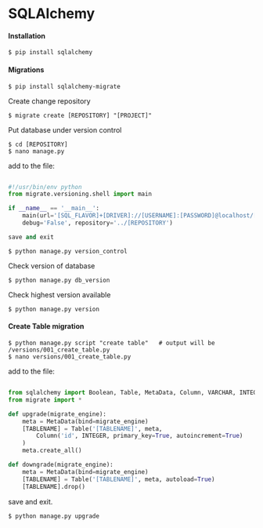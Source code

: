 SQLAlchemy
==========

#### Installation

	$ pip install sqlalchemy

#### Migrations

	$ pip install sqlalchemy-migrate

Create change repository

	$ migrate create [REPOSITORY] "[PROJECT]"

Put database under version control

	$ cd [REPOSITORY]
	$ nano manage.py

add to the file:

``` python

#!/usr/bin/env python
from migrate.versioning.shell import main

if __name__ == '__main__':
    main(url='[SQL_FLAVOR]+[DRIVER]://[USERNAME]:[PASSWORD]@localhost/[DATABASE]', \
    debug='False', repository='../[REPOSITORY')

save and exit

```

	$ python manage.py version_control

Check version of database

	$ python manage.py db_version


Check highest version available

	$ python manage.py version



#### Create Table migration

	$ python manage.py script "create table"   # output will be /versions/001_create_table.py
	$ nano versions/001_create_table.py

add to the file:

``` python

from sqlalchemy import Boolean, Table, MetaData, Column, VARCHAR, INTEGER
from migrate import *

def upgrade(migrate_engine):
	meta = MetaData(bind=migrate_engine)
	[TABLENAME] = Table('[TABLENAME]', meta,
	    Column('id', INTEGER, primary_key=True, autoincrement=True)
	)
	meta.create_all()

def downgrade(migrate_engine):
	meta = MetaData(bind=migrate_engine)
	[TABLENAME] = Table('[TABLENAME]', meta, autoload=True)
	[TABLENAME].drop()

```

save and exit. 

	$ python manage.py upgrade


